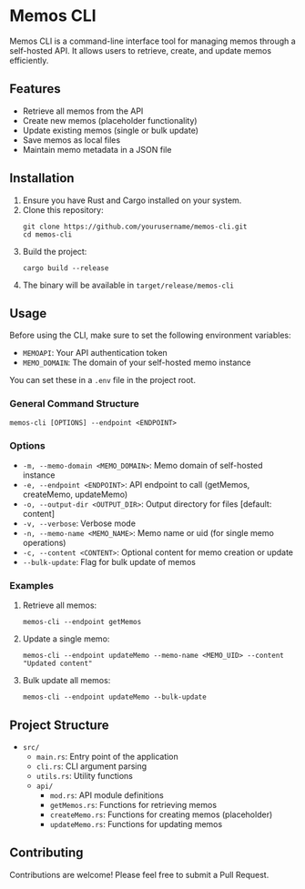 # Memos CLI

Memos CLI is a command-line interface tool for managing memos through a self-hosted API. It allows users to retrieve, create, and update memos efficiently.

## Features

- Retrieve all memos from the API
- Create new memos (placeholder functionality)
- Update existing memos (single or bulk update)
- Save memos as local files
- Maintain memo metadata in a JSON file

## Installation

1. Ensure you have Rust and Cargo installed on your system.
2. Clone this repository:
   ```
   git clone https://github.com/yourusername/memos-cli.git
   cd memos-cli
   ```
3. Build the project:
   ```
   cargo build --release
   ```
4. The binary will be available in `target/release/memos-cli`

## Usage

Before using the CLI, make sure to set the following environment variables:
- `MEMOAPI`: Your API authentication token
- `MEMO_DOMAIN`: The domain of your self-hosted memo instance

You can set these in a `.env` file in the project root.

### General Command Structure

```
memos-cli [OPTIONS] --endpoint <ENDPOINT>
```

### Options

- `-m, --memo-domain <MEMO_DOMAIN>`: Memo domain of self-hosted instance
- `-e, --endpoint <ENDPOINT>`: API endpoint to call (getMemos, createMemo, updateMemo)
- `-o, --output-dir <OUTPUT_DIR>`: Output directory for files [default: content]
- `-v, --verbose`: Verbose mode
- `-n, --memo-name <MEMO_NAME>`: Memo name or uid (for single memo operations)
- `-c, --content <CONTENT>`: Optional content for memo creation or update
- `--bulk-update`: Flag for bulk update of memos

### Examples

1. Retrieve all memos:
   ```
   memos-cli --endpoint getMemos
   ```

2. Update a single memo:
   ```
   memos-cli --endpoint updateMemo --memo-name <MEMO_UID> --content "Updated content"
   ```

3. Bulk update all memos:
   ```
   memos-cli --endpoint updateMemo --bulk-update
   ```

## Project Structure

- `src/`
  - `main.rs`: Entry point of the application
  - `cli.rs`: CLI argument parsing
  - `utils.rs`: Utility functions
  - `api/`
    - `mod.rs`: API module definitions
    - `getMemos.rs`: Functions for retrieving memos
    - `createMemo.rs`: Functions for creating memos (placeholder)
    - `updateMemo.rs`: Functions for updating memos

## Contributing

Contributions are welcome! Please feel free to submit a Pull Request.
